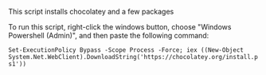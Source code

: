 This script installs chocolatey and a few packages

To run this script, right-click the windows button, choose "Windows Powershell (Admin)", and then paste the following command:

```Set-ExecutionPolicy Bypass -Scope Process -Force; iex ((New-Object System.Net.WebClient).DownloadString('https://chocolatey.org/install.ps1'))```
